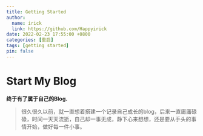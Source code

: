 ```yaml
---
title: Getting Started
author:
  name: irick
  link: https://github.com/Happyirick
date: 2022-02-23 17:55:00 +0800
categories: [重启]
tags: [getting started]
pin: false
---
```


# Start My Blog

__终于有了属于自己的Blog.__

> 很久很久以前，就一直想着搭建一个记录自己成长的blog，后来一直庸庸碌碌，时间一天天流逝，自己却一事无成，静下心来想想，还是要从手头的事情开始，做好每一件小事。
